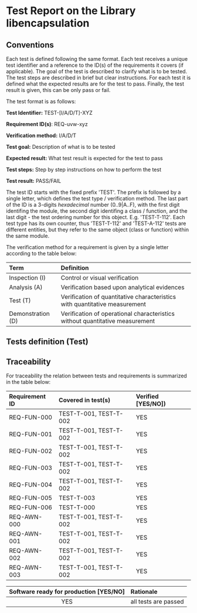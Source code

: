 # Test Report on the Library libencapsulation

## Conventions

Each test is defined following the same format. Each test receives a unique test identifier and a reference to the ID(s) of the requirements it covers (if applicable). The goal of the test is described to clarify what is to be tested. The test steps are described in brief but clear instructions. For each test it is defined what the expected results are for the test to pass. Finally, the test result is given, this can be only pass or fail.

The test format is as follows:

**Test Identifier:** TEST-\[I/A/D/T\]-XYZ

**Requirement ID(s)**: REQ-uvw-xyz

**Verification method:** I/A/D/T

**Test goal:** Description of what is to be tested

**Expected result:** What test result is expected for the test to pass

**Test steps:** Step by step instructions on how to perform the test

**Test result:** PASS/FAIL

The test ID starts with the fixed prefix 'TEST'. The prefix is followed by a single letter, which defines the test type / verification method. The last part of the ID is a 3-digits *hexadecimal* number (0..9|A..F), with the first digit identifing the module, the second digit identifing a class / function, and the last digit - the test ordering number for this object. E.g. 'TEST-T-112'. Each test type has its own counter, thus 'TEST-T-112' and 'TEST-A-112' tests are different entities, but they refer to the same object (class or function) within the same module.

The verification method for a requirement is given by a single letter according to the table below:

| **Term**          | **Definition**                                                               |
| :---------------- | :--------------------------------------------------------------------------- |
| Inspection (I)    | Control or visual verification                                               |
| Analysis (A)      | Verification based upon analytical evidences                                 |
| Test (T)          | Verification of quantitative characteristics with quantitative measurement   |
| Demonstration (D) | Verification of operational characteristics without quantitative measurement |

## Tests definition (Test)

## Traceability

For traceability the relation between tests and requirements is summarized in the table below:

| **Requirement ID** | **Covered in test(s)** | **Verified \[YES/NO\]**) |
| :----------------- | :--------------------- | :----------------------- |
| REQ-FUN-000        | TEST-T-001, TEST-T-002 | YES                      |
| REQ-FUN-001        | TEST-T-001, TEST-T-002 | YES                      |
| REQ-FUN-002        | TEST-T-001, TEST-T-002 | YES                      |
| REQ-FUN-003        | TEST-T-001, TEST-T-002 | YES                      |
| REQ-FUN-004        | TEST-T-001, TEST-T-002 | YES                      |
| REQ-FUN-005        | TEST-T-003             | YES                      |
| REQ-FUN-006        | TEST-T-000             | YES                      |
| REQ-AWN-000        | TEST-T-001, TEST-T-002 | YES                      |
| REQ-AWN-001        | TEST-T-001, TEST-T-002 | YES                      |
| REQ-AWN-002        | TEST-T-001, TEST-T-002 | YES                      |
| REQ-AWN-003        | TEST-T-001, TEST-T-002 | YES                      |

| **Software ready for production \[YES/NO\]** | **Rationale**                 |
| :------------------------------------------: | :---------------------------- |
| YES                                          | all tests are passed          |
